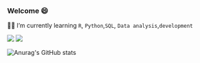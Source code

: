 ### Welcome :smile:

:man_student: I’m currently learning `R`, `Python`,`SQL`, `Data analysis`,`development`



<a href="asdf134652@gmail.com" target="_blank"><img src="https://img.shields.io/badge/asdf134652@gmail.com-배경색?style=뱃지모양&logo=Gmail&logoColor=#EA4335"/></a>   <a href="https://www.instagram.com/hola_wan/" target="_blank"><img src="https://img.shields.io/badge/hola_wan-배경색?style=뱃지모양&logo=Instagram&logoColor=#E4405F"/></a>







![Anurag's GitHub stats](https://github-readme-stats.vercel.app/api?username=holawan&show_icons=true&theme=radical)



